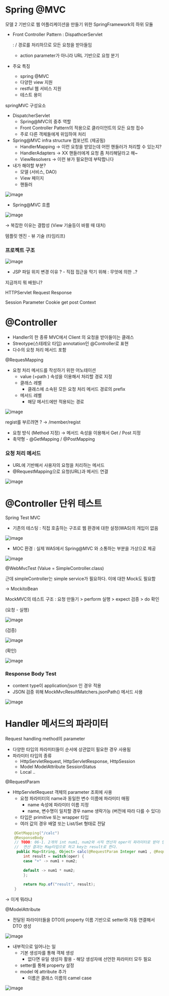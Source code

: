 # Spring @MVC

모델 2 기반으로 웹 어플리케이션을 만들기 위한 SpringFramework의 하위 모듈

- Front Controller Pattern : DispathcerServlet
    
    :  / 경로를 처리하므로 모든 요청을 받아들임
    
    - action parameter가 아니라 URL 기반으로 요청 분기

- 주요 특징
    - spring @MVC
    - 다양한 view 지원
    - restful 웹 서비스 지원
    - 테스트 용이

springMVC 구성요소

- DispatcherServlet
    - Spring@MVC의 중추 역할
    - Front Controller Pattern의 적용으로 클라이언트의 모든 요청 접수
    - 주로 다른 객체들에게 위임하여 처리
- Spring@MVC infra structure 컴포넌트 (제공됨)
    - HandlerMapping → 이런 요청을 받았는데 어떤 핸들러가 처리할 수 있는지?
    - HandlerAdapters → XX 핸들러에게 요청 좀 처리해달라고 해~
    - ViewResolvers → 이런 뷰가 필요한데 부탁합니다
- 내가 해야할 부분?
    - 모델 (서비스, DAO)
    - View 페이지
    - 핸들러

![image](https://github.com/user-attachments/assets/eba3a966-0eae-4ca0-8f57-ef580466c9ce)

- Spring@MVC 흐름

![image](https://github.com/user-attachments/assets/2e33b414-436a-4782-bdd6-400b53138093)

→ 복잡한 이유는 결합성 (View 기술등이 바뀔 때 대처)

템플릿 엔진 - 뷰 기술 (타임리프)

### 프로젝트 구조

![image](https://github.com/user-attachments/assets/8d10f11a-7717-494b-9f28-fa444bdb64a9)

- JSP 파일 위치 변경 이유 ? - 직접 접근을 막기 위해 : 무엇에 의한 ..?

지금까지 뭐 배웠니?

HTTPServlet Request Response 

Session Parameter Cookie get post Context

# @Controller

- Handler의 한 종류 MVC에서 Client 의 요청을 받아들이는 클래스
- Streotype(스테레오 타입) annotation인 @Controller로 표현
- 다수의 요청 처리 메서드 포함

@RequesMapping

- 요청 처리 메서드를 작성하기 위한 어노테이션
    - value (=path ) 속성을 이용해서 처리할 경로 지정
    - 클래스 레벨
        - 클래스에 소속된 모든 요청 처리 메서드 경로의 prefix
    - 메서드 레벨
        - 해당 메서드에만 적용되는 경로

![image](https://github.com/user-attachments/assets/92f23929-e049-47c4-95c5-190f8ea33327)

regist를 부르려면 ? → /member/regist

- 요청 방식 (Method 지정) → 메서드 속성을 이용해서 Get / Post 지정
- 축약형 - @GetMapping / @PostMapping

### 요청 처리 메서드

- URL에 기반해서 사용자의 요청을 처리하는 메서드
- @RequestMapping으로 요청(URL)과 메서드 연결

![image](https://github.com/user-attachments/assets/d536edad-712c-4fa9-8a68-f52c939d2cfe)

# @Controller 단위 테스트

Spring Test MVC

- 기존의 테스팅 : 직접 호출하는 구조로 웹 환경에 대한 설정(WAS)의 개입이 없음

![image](https://github.com/user-attachments/assets/228840d7-7048-4e4a-a266-13f064f538f1)

- MOC 환경 : 실제 WAS에서 Spring@MVC 와 소통하는 부분을 가상으로 제공

![image](https://github.com/user-attachments/assets/637b8bb6-1ae3-4380-818c-2be017e89b7a)

@WebMvcTest (Value = SimpleController.class)

근데 simpleController는 simple service가 필요하다. 이에 대한 Mock도 필요함

→ MockitoBean

MockMVC의 테스트 구조 : 요청 만들기 > perform 실행 > expect 검증 > do 확인

(요청 - 실행)

![image](https://github.com/user-attachments/assets/deef87ba-5966-4d6d-915a-c61b5a58bd6b)

(검증)

![image](https://github.com/user-attachments/assets/0615cadd-a13a-4bfe-b8b9-41ff91d49d18)

(확인)

![image](https://github.com/user-attachments/assets/e7c39d4d-e407-45e6-b9a2-e94fbf8e617e)

### Response Body Test

- content type이 application/json 인  경우 적용
- JSON 검증 위해 MockMvcResultMatchers.jsonPath() 메서드 사용

![image](https://github.com/user-attachments/assets/5cfb0f18-57f3-46eb-a6d2-933d4b5160fc)

# Handler 메서드의 파라미터

Request handling method의 parameter

- 다양한 타입의 파라미터들이 순서에 상관없이 필요한 경우 사용됨
- 파라미터 타입의 종류
    - HttpServletRequest, HttpServletResponse, HttpSession
    - Model ModelAttribute SessionStatus
    - Local ..

@RequestParam

- HttpServletRequest 객체의 parameter 조회에 사용
    - 요청 파라미터의 name과 동일한 변수 이름에 파라미터 매핑
        - name 속성에 파라미터 이름 지정
        - name, 변수명이 일치할 경우 name 생략가능 (버전에 따라 다를 수 있다)
    - 타입은 primitive 또는 wrapper 타입
    - 여러 값의 경우 배열 또는 List/Set 형태로 전달

```java
    @GetMapping("/calc")
    @ResponseBody
    // TODO: 06-1. 2개의 int num1, num2와 사칙 연산자 oper이 파라미터로 받아 연산 결과를 반환해보자.
    //  연산 결과는 Map타입으로 하고 key는 result로 한다.
     public Map<String, Object> calc(@RequestParam Integer num1 , @RequestParam Integer num2, @RequestParam String oper){
    	int result = switch(oper) {
    	case "+" -> num1 + num2;
    	
    	default -> num1 * num2;
    	};
    	
    	return Map.of("result", result);
    }
```

→ 이게 뭐라냐

@ModelAttribute

- 전달된 파라미터들을 DTO의 property 이름 기반으로 setter와 자동 연결해서 DTO 생성

![image](https://github.com/user-attachments/assets/3be31799-2500-48b5-ab13-3f8b45a8cde0)

- 내부적으로 일어나는 일
    - 기본 생성자를 통해 객체 생성
        - 없다면 유일 생성자 활용 - 해당 생성자에 선언한 파라미터 모두 필요
    - setter를 통해 property 설정
    - model 에 attribute 추가
        - 이름은 클래스 이름의 camel  case

![image](https://github.com/user-attachments/assets/e41d2876-ca21-480f-af46-7a6c42cd8ccc)
